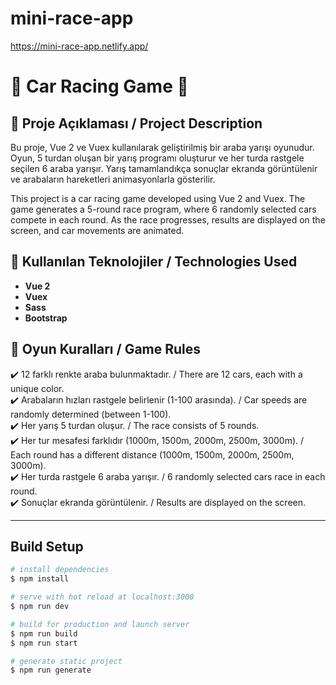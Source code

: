 # mini-race-app
https://mini-race-app.netlify.app/
# 🚗 Car Racing Game 🏁  

## 📌 Proje Açıklaması / Project Description  
Bu proje, Vue 2 ve Vuex kullanılarak geliştirilmiş bir araba yarışı oyunudur. Oyun, 5 turdan oluşan bir yarış programı oluşturur ve her turda rastgele seçilen 6 araba yarışır. Yarış tamamlandıkça sonuçlar ekranda görüntülenir ve arabaların hareketleri animasyonlarla gösterilir.  

This project is a car racing game developed using Vue 2 and Vuex. The game generates a 5-round race program, where 6 randomly selected cars compete in each round. As the race progresses, results are displayed on the screen, and car movements are animated.  

## 🚀 Kullanılan Teknolojiler / Technologies Used  
- **Vue 2**  
- **Vuex**  
- **Sass**  
- **Bootstrap**  

## 🎯 Oyun Kuralları / Game Rules  
✔️ 12 farklı renkte araba bulunmaktadır. / There are 12 cars, each with a unique color.  
✔️ Arabaların hızları rastgele belirlenir (1-100 arasında). / Car speeds are randomly determined (between 1-100).  
✔️ Her yarış 5 turdan oluşur. / The race consists of 5 rounds.  
✔️ Her tur mesafesi farklıdır (1000m, 1500m, 2000m, 2500m, 3000m). / Each round has a different distance (1000m, 1500m, 2000m, 2500m, 3000m).  
✔️ Her turda rastgele 6 araba yarışır. / 6 randomly selected cars race in each round.  
✔️ Sonuçlar ekranda görüntülenir. / Results are displayed on the screen.  

---


## Build Setup

```bash
# install dependencies
$ npm install

# serve with hot reload at localhost:3000
$ npm run dev

# build for production and launch server
$ npm run build
$ npm run start

# generate static project
$ npm run generate
```
